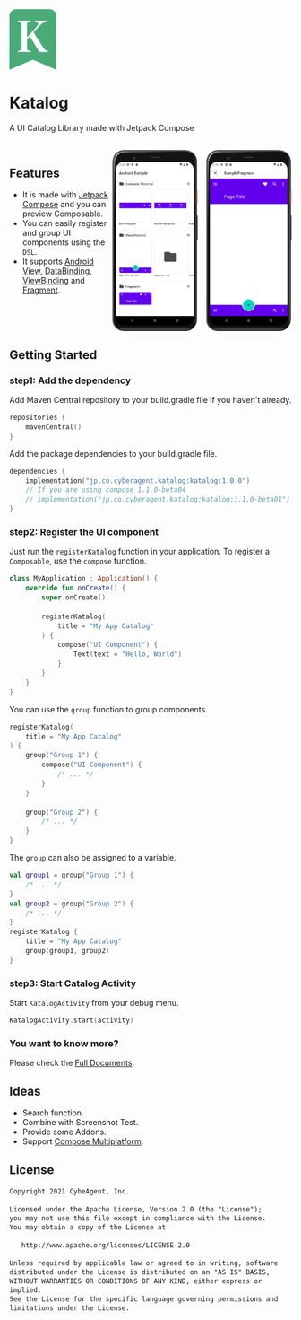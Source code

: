 <img src="./docs/static/img/logo-clip.svg" width="84px"/>

# Katalog

A UI Catalog Library made with Jetpack Compose

<br />

<img src="./docs/static/img/header-img.png" width="320px" align="right" />

## Features

* It is made with  [Jetpack Compose](https://developer.android.com/jetpack/compose) and you can preview Composable.
* You can easily register and group UI components using the `DSL`.
* It supports [Android View](https://developer.android.com/reference/android/view/View), [DataBinding](https://developer.android.com/topic/libraries/data-binding), [ViewBinding](https://developer.android.com/topic/libraries/view-binding) and [Fragment](https://developer.android.com/guide/components/fragments).

<br clear="all" />

## Getting Started
### step1: Add the dependency

Add Maven Central repository to your build.gradle file if you haven't already.

```kotlin
repositories {
    mavenCentral()
}
```

Add the package dependencies to your build.gradle file.

```kotlin
dependencies {
    implementation("jp.co.cyberagent.katalog:katalog:1.0.0")
    // If you are using compose 1.1.0-beta04
    // implementation("jp.co.cyberagent.katalog:katalog:1.1.0-beta01")
}
```

### step2: Register the UI component

Just run the `registerKatalog` function in your application.
To register a `Composable`, use the `compose` function.

```kotlin
class MyApplication : Application() {
    override fun onCreate() {
        super.onCreate()

        registerKatalog(
            title = "My App Catalog"
        ) {
            compose("UI Component") {
                Text(text = "Hello, World")
            }
        }
    }
}
```

You can use the `group` function to group components.

```kotlin
registerKatalog(
    title = "My App Catalog"
) {
    group("Group 1") {
        compose("UI Component") {
            /* ... */
        }
    }

    group("Group 2") {
        /* ... */
    }
}
```

The `group` can also be assigned to a variable.

```kotlin
val group1 = group("Group 1") {
    /* ... */
}
val group2 = group("Group 2") {
    /* ... */
}
registerKatalog {
    title = "My App Catalog"
    group(group1, group2)
}
```

### step3: Start Catalog Activity

Start `KatalogActivity` from your debug menu.

```kotlin
KatalogActivity.start(activity)
```

### You want to know more?
Please check the [Full Documents](https://cyberagent-zemi.github.io/katalog).

## Ideas
* Search function.
* Combine with Screenshot Test.
* Provide some Addons.
* Support [Compose Multiplatform](https://www.jetbrains.com/lp/compose-mpp).

## License
```
Copyright 2021 CybeAgent, Inc.

Licensed under the Apache License, Version 2.0 (the "License");
you may not use this file except in compliance with the License.
You may obtain a copy of the License at

   http://www.apache.org/licenses/LICENSE-2.0

Unless required by applicable law or agreed to in writing, software
distributed under the License is distributed on an "AS IS" BASIS,
WITHOUT WARRANTIES OR CONDITIONS OF ANY KIND, either express or implied.
See the License for the specific language governing permissions and
limitations under the License.
```
